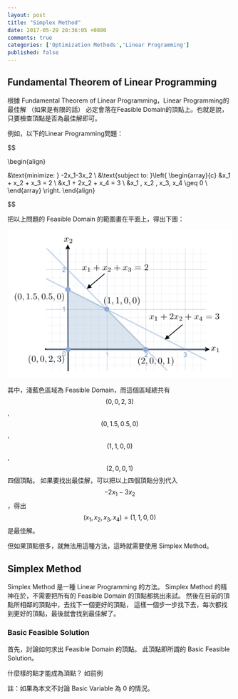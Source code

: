 ```yaml
---
layout: post
title: "Simplex Method"
date: 2017-05-29 20:36:05 +0800
comments: true
categories: ['Optimization Methods','Linear Programming']
published: false 
---
```



## Fundamental Theorem of Linear Programming

根據 Fundamental Theorem of Linear Programming，Linear Programming的最佳解
（如果是有限的話）
必定會落在Feasible Domain的頂點上。也就是說，只要檢查頂點是否為最佳解即可。

例如，以下的Linear Programming問題：

$$

\begin{align}

&\text{minimize: } -2x_1-3x_2  \\
&\text{subject to: }\left\{
\begin{array}{c}
&x_1 + x_2 + x_3 = 2 \\
&x_1 + 2x_2 + x_4 = 3 \\
&x_1 , x_2 , x_3, x_4 \geq 0  \\
\end{array}
\right.
\end{align}

$$

把以上問題的 Feasible Domain 的範圍畫在平面上，得出下圖：

![](/images/new/simplex1.png)

其中，淺藍色區域為 Feasible Domain，而這個區域總共有 $$(0,0,2,3)$$, $$(0,1.5,0.5,0)$$, $$(1,1,0,0)$$, $$(2,0,0,1)$$ 四個頂點。
如果要找出最佳解，可以把以上四個頂點分別代入 $$-2x_1-3x_2$$ ，得出 $$(x_1,x_2,x_3,x_4) = (1,1,0,0)$$ 是最佳解。


但如果頂點很多，就無法用這種方法，這時就需要使用 Simplex Method。

## Simplex Method

Simplex Method 是一種 Linear Programming 的方法。
Simplex Method 的精神在於，不需要把所有的 Feasible Domain 的頂點都挑出來試。
然後在目前的頂點所相鄰的頂點中，去找下一個更好的頂點，
這樣一個步一步找下去，每次都找到更好的頂點，最後就會找到最佳解了。


### Basic Feasible Solution

首先，討論如何求出 Feasible Domain 的頂點。
此頂點即所謂的 Basic Feasible Solution。

什麼樣的點才能成為頂點？
如前例


註：如果為本文不討論 Basic Variable 為 0 的情況。






